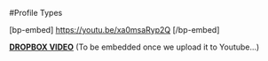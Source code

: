 #Profile Types

[bp-embed] https://youtu.be/xa0msaRyp2Q [/bp-embed]

[**DROPBOX VIDEO**](https://www.dropbox.com/s/dizw0qj0zee9irq/buddyboss-platform-profile-types.mp4?raw=1)
(To be embedded once we upload it to Youtube...)